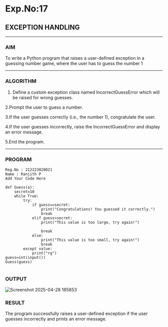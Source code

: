 # Exp.No:17  
## EXCEPTION HANDLING

---

### AIM  
To write a Python program that raises a user-defined exception in a guessing number game, where the user has to guess the number 1

---

### ALGORITHM

1. Define a custom exception class named IncorrectGuessError which will be raised for wrong guesses.
   
2.Prompt the user to guess a number.

3.If the user guesses correctly (i.e., the number 1), congratulate the user.

4.If the user guesses incorrectly, raise the IncorrectGuessError and display an error message.

5.End the program.

---

### PROGRAM

```
Reg.No : 212223020021
Name : Ranjith P
Add Your Code Here

def Guess(a):
    secret=10
    while True:
        try:
            if guess==secret:
                print("Congratulations! You guessed it correctly.")
                break
            elif guess>secret:
                print("This value is too large, try again!")
                
                break
            else:
                print("This value is too small, try again!")
                break
        except value:
            print("rg")
guess=int(input()) 
Guess(guess)
            

```

### OUTPUT
![Screenshot 2025-04-28 185853](https://github.com/user-attachments/assets/e7a442ea-7665-4aeb-9250-f3596b80ebaf)


### RESULT
The program successfully raises a user-defined exception if the user guesses incorrectly and prints an error message.


